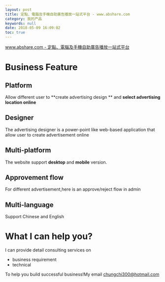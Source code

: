 ```yaml
---
layout: post
title: 定點、電腦及手機自助廣告播放一站式平台 - www.abshare.com
category: 我的产品
keywords: null
date: 2018-05-09 16:09:02
toc: true
---
```


[www.abshare.com - 定點、電腦及手機自助廣告播放一站式平台](http://www.abshare.com)

# Business Feature

## Platform

Allow different user to **create advertising design ** and **select advertising location online**

## Designer

The advertising designer is a power-point like web-based application that allow user to create advertisement online

## Multi-platform

The website support **desktop** and **mobile** version.

## Approvement flow

For different advertisement,here is an approve/reject flow in admin

## Multi-language

Support Chinese and English

# What I can help you?

I can provide detail consulting services on

- business requirement
- technical

To help you build successful business!My email [chungchi300@hotmail.com](mailto:chungchi300@hotmail.com)
